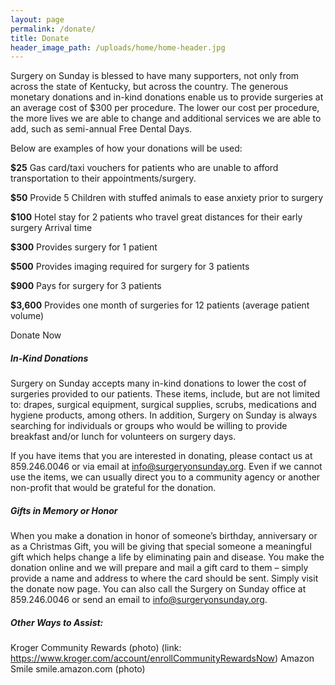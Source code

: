 ```yaml
---
layout: page
permalink: /donate/
title: Donate
header_image_path: /uploads/home/home-header.jpg
---
```



Surgery on Sunday is blessed to have many supporters, not only from across the state of Kentucky, but across the country. The generous monetary donations and in-kind donations enable us to provide surgeries at an average cost of $300 per procedure. The lower our cost per procedure, the more lives we are able to change and additional services we are able to add, such as semi-annual Free Dental Days.

Below are examples of how your donations will be used:

**$25** Gas card/taxi vouchers for patients who are unable to afford transportation to their appointments/surgery.

**$50** Provide 5 Children with stuffed animals to ease anxiety prior to surgery

**$100** Hotel stay for 2 patients who travel great distances for their early surgery Arrival time

**$300** Provides surgery for 1 patient

**$500** Provides imaging required for surgery for 3 patients

**$900** Pays for surgery for 3 patients

**$3,600** Provides one month of surgeries for 12 patients (average patient volume)

Donate Now

##### In-Kind Donations

Surgery on Sunday accepts many in-kind donations to lower the cost of surgeries provided to our patients. These items, include, but are not limited to: drapes, surgical equipment, surgical supplies, scrubs, medications and hygiene products, among others. In addition, Surgery on Sunday is always searching for individuals or groups who would be willing to provide breakfast and/or lunch for volunteers on surgery days.

If you have items that you are interested in donating, please contact us at 859.246.0046 or via email at info@surgeryonsunday.org. Even if we cannot use the items, we can usually direct you to a community agency or another non-profit that would be grateful for the donation.

##### Gifts in Memory or Honor

When you make a donation in honor of someone’s birthday, anniversary or as a Christmas Gift, you will be giving that special someone a meaningful gift which helps change a life by eliminating pain and disease. You make the donation online and we will prepare and mail a gift card to them – simply provide a name and address to where the card should be sent. Simply visit the donate now page. You can also call the Surgery on Sunday office at 859.246.0046 or send an email to info@surgeryonsunday.org.

##### Other Ways to Assist:

Kroger Community Rewards (photo) (link: https://www.kroger.com/account/enrollCommunityRewardsNow) Amazon Smile smile.amazon.com (photo)